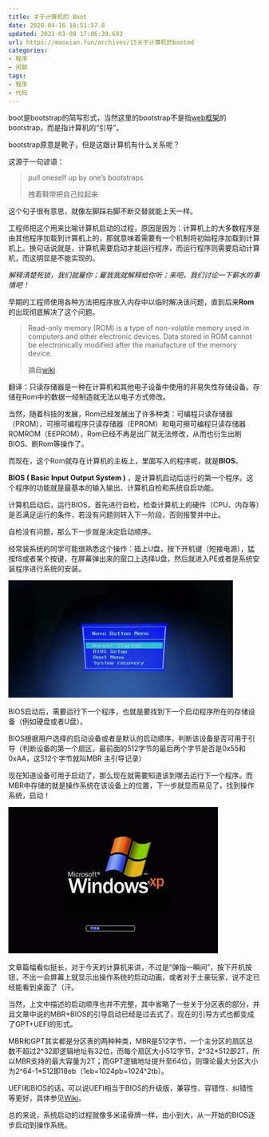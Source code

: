 ```yaml
---
title: 关于计算机的 Boot
date: 2020-04-16 16:51:57.0
updated: 2021-01-08 17:06:39.693
url: https://maoxian.fun/archives/15关于计算机的bootmd
categories: 
- 程序
- 闲聊
tags: 
- 程序
- 代码
---
```


boot是bootstrap的简写形式，当然这里的bootstrap不是指[web框架](https://getbootstrap.com/)的bootstrap，而是指计算机的“引导”。

bootstrap原意是靴子，但是这跟计算机有什么关系呢？

这源于一句谚语：

> pull oneself up by one’s bootstraps
>
> 拽着鞋带把自己拉起来

这个句子很有意思，就像左脚踩右脚不断交替就能上天一样。

工程师把这个用来比喻计算机启动的过程，原因是因为：计算机上的大多数程序是由其他程序加载到计算机上的，那就意味着需要有一个机制将初始程序加载到计算机上。换句话说就是，计算机需要启动才能运行程序，而运行程序则需要启动计算机，而这明显是不能实现的。

*解释清楚死锁，我们就雇你；雇我我就解释给你听；来吧，我们讨论一下薪水的事情吧！*

早期的工程师使用各种方法把程序放入内存中以临时解决该问题，直到后来**Rom**的出现彻底解决了这个问题。

> Read-only memory (ROM) is a type of non-volatile memory used in computers and other electronic devices. Data stored in ROM cannot be electronically modified after the manufacture of the memory device. 
>
> 
> 摘自[wiki](https://en.wikipedia.org/wiki/Read-only_memory)

翻译：只读存储器是一种在计算机和其他电子设备中使用的非易失性存储设备。存储在Rom中的数据一经制造就无法以电子方式修改。



当然，随着科技的发展，Rom已经发展出了许多种类：可编程只读存储器（PROM）、可擦可编程序只读存储器（EPROM）和电可擦可编程只读存储器ROMROM（EEPROM），Rom已经不再是出厂就无法修改，从而也衍生出刷BIOS、刷Rom等操作了。

而现在，这个Rom就存在计算机的主板上，里面写入的程序呢，就是**BIOS**。

**BIOS ( Basic Input Output System )** ，是计算机启动后运行的第一个程序。这个程序的功能就是最基本的输入输出、计算机自检和系统自启功能。

计算机启动后，运行BIOS，首先进行自检，检查计算机上的硬件（CPU、内存等）是否满足运行的条件，若没有问题则转入下一阶段，否则报警并中止。

自检没有问题，那么下一步就是决定启动顺序。

经常装系统的同学可能很熟悉这个操作：插上U盘，按下开机键（短接电源），猛按f8或者某个按键，在屏幕弹出来的窗口上选择U盘，然后就进入PE或者是系统安装程序进行系统的安装。

![img](关于计算机的Boot/2d1575284cf52f1871bd04a7cf2d75b4-5a96bb-1610095398.png)

BIOS启动后，需要运行下一个程序，也就是要找到下一个启动程序所在的存储设备（例如硬盘或者U盘）。

BIOS根据用户选择的启动设备或者是默认的启动顺序，判断该设备是否可用于引导（判断设备的第一个扇区，最前面的512字节的最后两个字节是否是0x55和0xAA，这512个字节就叫MBR 主引导记录）

现在知道设备可用于启动了，那么现在就需要知道该到哪去运行下一个程序。而MBR中存储的就是操作系统在该设备上的位置，下一步就显而易见了，找到操作系统，启动！

![img](关于计算机的Boot/b864d20e64f6e15e211f6017b3af5981-d3c0bd-1610095362.png)

文章篇幅看似挺长，对于今天的计算机来讲，不过是“弹指一瞬间”，按下开机按钮，不出一会屏幕上就显示出操作系统的启动动画，或者对于土豪玩家，说不定已经能看到桌面了（汗。

当然，上文中描述的启动顺序也并不完整，其中省略了一些关于分区表的部分，并且文章中说的MBR+BIOS的引导启动已经是过去式了，现在的引导方式也都变成了GPT+UEFI的形式。

MBR和GPT其实都是分区表的两种种类，MBR是512字节，一个主分区的扇区总数不超过2^32即逻辑地址有32位，而每个扇区大小512字节，2^32\*512即2T，所以MBR支持的最大容量为2T；而GPT逻辑地址提升至64位，则理论最大分区大小为2^64-1\*512即18eb（1eb=1024pb=1024^2tb）。

UEFI和BIOS的话，可以说UEFI相当于BIOS的升级版，兼容性、容错性、纠错性等更好，具体参见[Wiki](https://en.wikipedia.org/wiki/Unified_Extensible_Firmware_Interface)。

总的来说，系统启动的过程就像多米诺骨牌一样，由小到大，从一开始的BIOS逐步启动到操作系统。